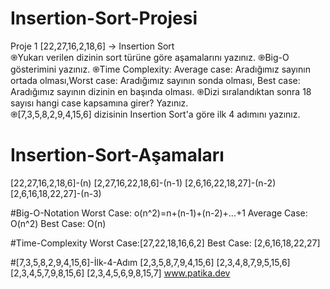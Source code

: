 # Insertion-Sort-Projesi
Proje 1 [22,27,16,2,18,6] -> Insertion Sort  
֎Yukarı verilen dizinin sort türüne göre aşamalarını yazınız. 
֎Big-O gösterimini yazınız. 
֎Time Complexity: Average case: Aradığımız sayının ortada olması,Worst case: Aradığımız sayının sonda olması, Best case: Aradığımız sayının dizinin en başında olması. ֎Dizi sıralandıktan sonra 18 sayısı hangi case kapsamına girer? Yazınız.   
֎[7,3,5,8,2,9,4,15,6] dizisinin Insertion Sort'a göre ilk 4 adımını yazınız.

# Insertion-Sort-Aşamaları
[22,27,16,2,18,6]-(n)
[2,27,16,22,18,6]-(n-1)
[2,6,16,22,18,27]-(n-2)
[2,6,16,18,22,27]-(n-3)

#Big-O-Notation
Worst Case: o(n^2)=n+(n-1)+(n-2)+...+1
Average Case: O(n^2)
Best Case: O(n)

#Time-Complexity
Worst Case:[27,22,18,16,6,2]
Best Case: [2,6,16,18,22,27]

#[7,3,5,8,2,9,4,15,6]-İlk-4-Adım
[2,3,5,8,7,9,4,15,6]
[2,3,4,8,7,9,5,15,6]
[2,3,4,5,7,9,8,15,6]
[2,3,4,5,6,9,8,15,7]
www.patika.dev
